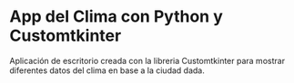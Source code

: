 # App del Clima con Python y Customtkinter

Aplicación de escritorio creada con la libreria Customtkinter para
mostrar diferentes datos del clima en base a la ciudad dada.
